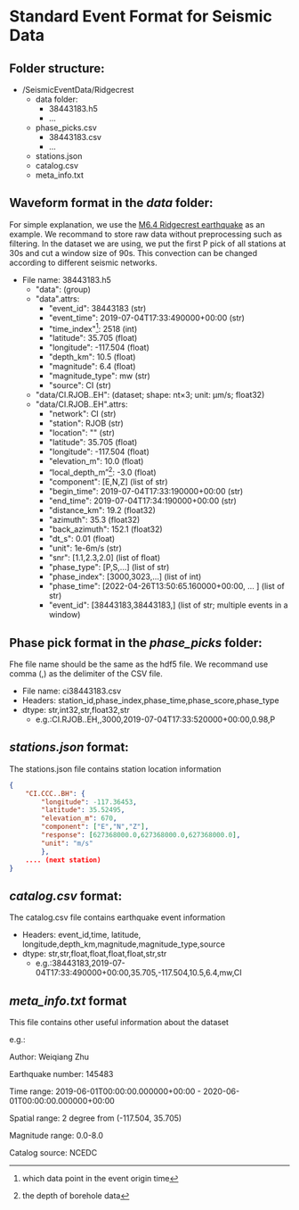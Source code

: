 # Standard Event Format for Seismic Data



## Folder structure: 

- /SeismicEventData/Ridgecrest
	- data folder:
		- 38443183.h5
		- ...
	- phase_picks.csv
		- 38443183.csv
		- ...
	- stations.json
	- catalog.csv
	- meta_info.txt

## Waveform format in the *data* folder:

For simple explanation, we use the [M6.4 Ridgecrest earthquake](https://earthquake.usgs.gov/earthquakes/eventpage/ci38443183/executive) as an example. We recommand to store raw data without preprocessing such as filtering. In the dataset we are using, we put the first P pick of all stations at 30s and cut a window size of 90s. This convection can be changed according to different seismic networks.

- File name: 38443183.h5
	- "data": (group)
	- "data".attrs:
		- "event_id": 38443183 (str)
		- "event_time": 2019-07-04T17:33:490000+00:00 (str)
		- "time_index"[^1]: 2518 (int)
		- "latitude": 35.705 (float)
		- "longitude": -117.504 (float)
		- "depth_km": 10.5 (float)
		- "magnitude": 6.4 (float)
		- "magnitude_type": mw (str)
		- "source": CI (str)
	- "data/CI.RJOB..EH":  (dataset; shape: nt$\times$3; unit: μm/s; float32)
	- "data/CI.RJOB..EH".attrs: 
		- "network": CI (str)
		- "station": RJOB (str)
		- "location": "" (str)
		- "latitude": 35.705 (float)
		- "longitude": -117.504 (float)
		- "elevation_m": 10.0 (float)
		- “local_depth_m”[^2]: -3.0 (float)
		- "component": [E,N,Z] (list of str)
		- "begin_time": 2019-07-04T17:33:190000+00:00 (str)
		- "end_time": 2019-07-04T17:34:190000+00:00 (str)
		- "distance_km": 19.2 (float32)
		- "azimuth": 35.3 (float32)
		- "back_azimuth": 152.1 (float32)
		- "dt_s": 0.01 (float)
		- "unit": 1e-6m/s (str)
		- "snr": [1.1,2.3,2.0] (list of float)
		- "phase_type": [P,S,…] (list of str)
		- "phase_index": [3000,3023,…] (list of int)
		- "phase_time": [2022-04-26T13:50:65.160000+00:00, … ] (list of str)
		- "event_id": [38443183,38443183,] (list of str; multiple events in a window)
	
[^1]: which data point in the event origin time
[^2]: the depth of borehole data

## Phase pick format in the *phase_picks* folder:

Fhe file name should be the same as the hdf5 file. We recommand use comma (,) as the delimiter of the CSV file. 

- File name:  ci38443183.csv
- Headers: station_id,phase_index,phase_time,phase_score,phase_type
- dtype: str,int32,str,float32,str
  - e.g.:CI.RJOB..EH,,3000,2019-07-04T17:33:520000+00:00,0.98,P

## *stations.json* format:

The stations.json file contains station location information

```json
{
	"CI.CCC..BH": {
		"longitude": -117.36453,
		"latitude": 35.52495,
		"elevation_m": 670,
		"component": ["E","N","Z"],
		"response": [627368000.0,627368000.0,627368000.0],
		"unit": "m/s"
		},
	.... (next station)
}
```

## *catalog.csv* format:

The catalog.csv file contains earthquake event information

- Headers: event_id,time, latitude, longitude,depth_km,magnitude,magnitude_type,source
- dtype: str,str,float,float,float,float,str,str
  - e.g.:38443183,2019-07-04T17:33:490000+00:00,35.705,-117.504,10.5,6.4,mw,CI

## *meta_info.txt* format

This file contains other useful information about the dataset

e.g.:

Author: Weiqiang Zhu

Earthquake number: 145483

Time range: 2019-06-01T00:00:00.000000+00:00 - 2020-06-01T00:00:00.000000+00:00

Spatial range: 2 degree from (-117.504, 35.705)

Magnitude range: 0.0-8.0

Catalog source: NCEDC

